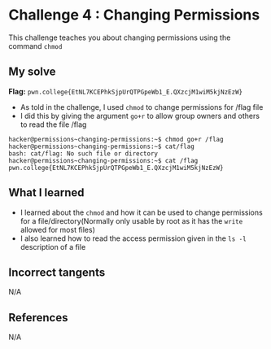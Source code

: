 # Challenge 4 : Changing Permissions 
This challenge teaches you about changing permissions using the command `chmod`

## My solve
**Flag:** `pwn.college{EtNL7KCEPhkSjpUrQTPGpeWb1_E.QXzcjM1wiM5kjNzEzW}`

- As told in the challenge, I used `chmod` to change permissions for /flag file
- I did this by giving the argument `go+r` to allow group owners and others to read the file /flag
```
hacker@permissions~changing-permissions:~$ chmod go+r /flag
hacker@permissions~changing-permissions:~$ cat/flag
bash: cat/flag: No such file or directory
hacker@permissions~changing-permissions:~$ cat /flag
pwn.college{EtNL7KCEPhkSjpUrQTPGpeWb1_E.QXzcjM1wiM5kjNzEzW}
```

## What I learned 
- I learned about the `chmod` and how it can be used to change permissions for a file/directory(Normally only usable by root as it has the `write` allowed for most files)
- I also learned how to read the access permission given in the `ls -l` description of a file

## Incorrect tangents 
N/A

## References 
N/A
